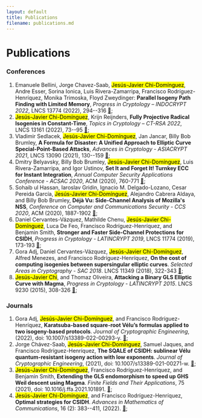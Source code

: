 ```yaml
---
layout: default
title: Publications
filename: publications.md
--- 
```


# Publications

### Conferences

1. Emanuele Bellini, Jorge Chavez-Saab, <mark>Jes&uacute;s-Javier Chi-Dom&iacute;nguez</mark>, Andre Esser, Sorina Ionica, Luis Rivera-Zamarripa, Francisco Rodr&iacute;guez-Henr&iacute;quez, Monika Trimoska, Floyd Zweydinger: **Parallel Isogeny Path Finding with Limited Memory**, _Progress in Cryptology – INDOCRYPT 2022_, LNCS 13774 (2022), 294--316 [&#128279;](https://doi.org/10.1007/978-3-031-22912-1_13);
2. <mark>Jes&uacute;s-Javier Chi-Dom&iacute;nguez</mark>, Krijn Reijnders, **Fully Projective Radical Isogenies in Constant-Time**, _Topics in Cryptology – CT-RSA 2022_, LNCS 13161 (2022), 73--95 [&#128279;](https://doi.org/10.1007/978-3-030-95312-6_4);
3. Vladimir Sedlacek, <mark>Jes&uacute;s-Javier Chi-Dom&iacute;nguez</mark>, Jan Jancar, Billy Bob Brumley, **A Formula for Disaster: A Unified Approach to Elliptic Curve Special-Point-Based Attacks**, _Advances in Cryptology - ASIACRYPT 2021_, LNCS 13090 (2021), 130--159 [&#128279;](https://doi.org/10.1007/978-3-030-92062-3_5);
4. Dmitry Belyavsky, Billy Bob Brumley, <mark>Jes&uacute;s-Javier Chi-Dom&iacute;nguez</mark>, Luis Rivera-Zamarripa, and Igor Ustinov, **Set It and Forget It! Turnkey ECC for Instant Integration**, _Annual Computer Security Applications Conference - ACSAC 2020_, ACM (2020), 760-771 [&#128279;](https://doi.org/10.1145/3427228.3427291);
5. Sohaib ul Hassan, Iaroslav Gridin, Ignacio M. Delgado-Lozano, Cesar Pereida Garc&iacute;a, <mark>Jes&uacute;s-Javier Chi-Dom&iacute;nguez</mark>, Alejandro Cabrera Aldaya, and Billy Bob Brumley, **D&eacute;j&agrave; Vu: Side-Channel Analysis of Mozilla's NSS**, _Conference on Computer and Communications Security - CCS 2020_, ACM (2020), 1887-1902 [&#128279;](https://doi.org/10.1145/3372297.3421761);
6. Daniel Cervantes-V&aacute;zquez, Mathilde Chenu, <mark>Jes&uacute;s-Javier Chi-Dom&iacute;nguez</mark>, Luca De Feo, Francisco Rodr&iacute;guez-Henr&iacute;quez, and Benjamin Smith, **Stronger and Faster Side-Channel Protections for CSIDH**, _Progress in Cryptology - LATINCRYPT 2019_, LNCS 11774 (2019), 173-193 [&#128279;](https://doi.org/10.1007/978-3-030-30530-7_9);
7. Gora Adj, Daniel Cervantes-V&aacute;zquez, <mark>Jes&uacute;s-Javier Chi-Dom&iacute;nguez</mark>, Alfred Menezes, and Francisco Rodr&iacute;guez-Henr&iacute;quez, **On the cost of computing isogenies between supersingular elliptic curves**. _Selected Areas in Cryptography - SAC 2018_. LNCS 11349 (2018), 322-343 [&#128279;](https://doi.org/10.1007/978-3-030-10970-7_15);
8. <mark>Jes&uacute;s-Javier Chi</mark>, and Thomaz Oliveira, **Attacking a Binary GLS Elliptic Curve with Magma**, _Progress in Cryptology - LATINCRYPT 2015_. LNCS 9230 (2015), 308-326 [&#128279;](https://doi.org/10.1007/978-3-319-22174-8_17);

### Journals
1. Gora Adj, <mark>Jes&uacute;s-Javier Chi-Dom&iacute;nguez</mark>, and Francisco Rodr&iacute;guez-Henr&iacute;quez, **Karatsuba-based square-root Vélu’s formulas applied to two isogeny-based protocols**. _Journal of Cryptographic Engineering_, (2022), doi: 10.1007/s13389-022-00293-y. [&#128279;](https://doi.org/10.1007/s13389-022-00293-y);
2. Jorge Ch&aacute;vez-Saab, <mark>Jes&uacute;s-Javier Chi-Dom&iacute;nguez</mark>, Samuel Jaques, and Francisco Rodr&iacute;guez-Henr&iacute;quez, **The SQALE of CSIDH: sublinear V&eacute;lu quantum-resistant isogeny action with low exponents**. _Journal of Cryptographic Engineering_, (2021), doi: 10.1007/s13389-021-00271-w. [&#128279;](https://doi.org/10.1007/s13389-021-00271-w);
3. <mark>Jes&uacute;s-Javier Chi-Dom&iacute;nguez</mark>, Francisco Rodr&iacute;guez-Henr&iacute;quez, and Benjamin Smith, **Extending the GLS endomorphism to speed up GHS Weil descent using Magma**. _Finite Fields and Their Applications_, 75 (2021), doi: 10.1016/j.ffa.2021.101891. [&#128279;](https://doi.org/10.1016/j.ffa.2021.101891);
4. <mark>Jes&uacute;s-Javier Chi-Dom&iacute;nguez</mark>, and Francisco Rodr&iacute;guez-Henr&iacute;quez, **Optimal strategies for CSIDH**. _Advances in Mathematics of Communications_, 16 (2): 383--411, (2022). [&#128279;](http://dx.doi.org/10.3934/amc.2020116);
